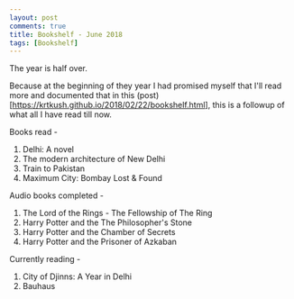 ```yaml
---
layout: post
comments: true
title: Bookshelf - June 2018
tags: [Bookshelf]
---
```


The year is half over. 

Because at the beginning of they year I had promised myself that I'll read more and documented that in this (post)[https://krtkush.github.io/2018/02/22/bookshelf.html], this is a followup of what all I have read till now. 

Books read - 

1. Delhi: A novel
2. The modern architecture of New Delhi
3. Train to Pakistan
4. Maximum City: Bombay Lost & Found 

Audio books completed -

1. The Lord of the Rings - The Fellowship of The Ring
2. Harry Potter and the The Philosopher's Stone
3. Harry Potter and the Chamber of Secrets
4. Harry Potter and the Prisoner of Azkaban

Currently reading -

1. City of Djinns: A Year in Delhi
2. Bauhaus



